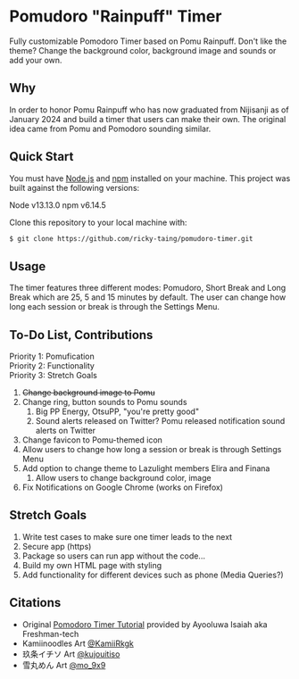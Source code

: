 # Pomudoro "Rainpuff" Timer

Fully customizable Pomodoro Timer based on Pomu Rainpuff. Don't like the theme? Change the background color, background image and sounds or add your own. 

## Why

In order to honor Pomu Rainpuff who has now graduated from Nijisanji as of January 2024 and build a timer that users can make their own. The original idea came from Pomu and Pomodoro sounding similar.

## Quick Start

You must have [Node.js](https://nodejs.org/en/download/) and
[npm](https://www.npmjs.com/get-npm) installed on your machine. This project was
built against the following versions:

Node v13.13.0
npm v6.14.5

Clone this repository to your local machine with:

```bash
$ git clone https://github.com/ricky-taing/pomudoro-timer.git
```

## Usage

The timer features three different modes: Pomudoro, Short Break and Long Break which are 25, 5 and 15 minutes by default. The user can change how long each session or break is through the Settings Menu.

## To-Do List, Contributions

Priority 1: Pomufication  
Priority 2: Functionality  
Priority 3: Stretch Goals  

1. ~~Change background image to Pomu~~
2. Change ring, button sounds to Pomu sounds
    1. Big PP Energy, OtsuPP, "you're pretty good"
    2. Sound alerts released on Twitter?
Pomu released notification sound alerts on Twitter 
3. Change favicon to Pomu-themed icon
4. Allow users to change how long a session or break is through Settings Menu
5. Add option to change theme to Lazulight members Elira and Finana
    1. Allow users to change background color, image
6. Fix Notifications on Google Chrome (works on Firefox)

## Stretch Goals
1. Write test cases to make sure one timer leads to the next
2. Secure app (https)
3. Package so users can run app without the code...
4. Build my own HTML page with styling
5. Add functionality for different devices such as phone (Media Queries?)

## Citations

- Original [Pomodoro Timer Tutorial](https://freshman.tech/pomodoro-timer/) provided by Ayooluwa Isaiah aka Freshman-tech
- Kamiinoodles Art [@KamiiRkgk](https://twitter.com/KamiiRkgk/status/1744357376105308575/photo/1)
- 玖条イチソ Art [@kujouitiso](https://twitter.com/kujouitiso/status/1748553496004321470)
- 雪丸めん Art [@mo_9x9](https://twitter.com/mo_9x9/status/1499690249387388928/photo/1)